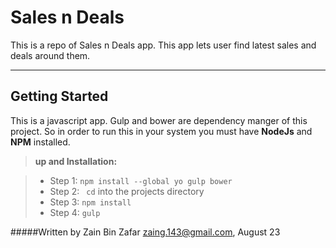 Sales n Deals
===================


This is a repo of Sales n Deals app. This app lets user find latest sales and deals around them.

----------


Getting Started
-------------

This is a javascript app. Gulp and bower are dependency manger of this project.  So in order to run this in your system you must have **NodeJs** and **NPM** installed.

> **up and Installation:**

> - Step 1:  `npm install --global yo gulp bower`
> -  Step 2: ` cd` into the projects directory
> -  Step 3: `npm install`
> - Step 4:  `gulp `

#####Written by Zain Bin Zafar <zaing.143@gmail.com>, August 23